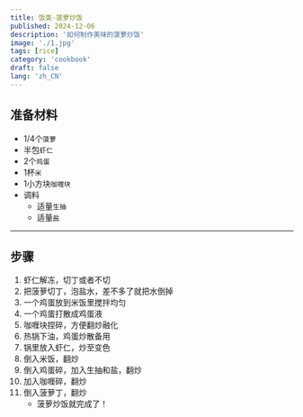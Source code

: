 ```yaml
---
title: 饭类-菠萝炒饭
published: 2024-12-06
description: '如何制作美味的菠萝炒饭'
image: './1.jpg'
tags: [rice]
category: 'cookbook'
draft: false
lang: 'zh_CN'
---
```


## 准备材料  
- 1/4个`菠萝`  
- 半包`虾仁`   
- 2个`鸡蛋`  
- 1杯`米`  
- 1小方块`咖喱块`  
- 调料  
    - 适量`生抽`  
    - 适量`盐`  

***********

## 步骤  
1. 虾仁解冻，切丁或者不切  
2. 把菠萝切丁，泡盐水，差不多了就把水倒掉  
3. 一个鸡蛋放到米饭里搅拌均匀   
4. 一个鸡蛋打散成鸡蛋液  
5. 咖喱块捏碎，方便翻炒融化  
6. 热锅下油，鸡蛋炒散备用  
7. 锅里放入虾仁，炒至变色  
8. 倒入米饭，翻炒  
9. 倒入鸡蛋碎，加入生抽和盐，翻炒  
10. 加入咖喱碎，翻炒  
11. 倒入菠萝丁，翻炒    
    - 菠萝炒饭就完成了！  
